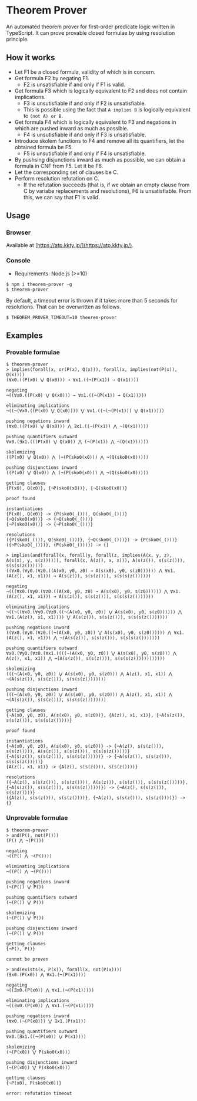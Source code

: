 # Theorem Prover

An automated theorem prover for first-order predicate logic written in TypeScript. It can prove provable closed formulae by using resolution principle.

## How it works

- Let F1 be a closed formula, validity of which is in concern.
- Get formula F2 by negating F1.
  - F2 is unsatisfiable if and only if F1 is valid.
- Get formula F3 which is logically equivalent to F2 and does not contain implications.
  - F3 is unsutisfiable if and only if F2 is unsatisfiable.
  - This is possible using the fact that `A implies B` is logically equivalent to `(not A) or B`.
- Get formula F4 which is logically equivalent to F3 and negations in which are pushed inward as much as possible.
  - F4 is unsutisfiable if and only if F3 is unsatisfiable.
- Introduce skolem functions to F4 and remove all its quantifiers, let the obtained formula be F5.
  - F5 is unsutisfiable if and only if F4 is unsatisfiable.
- By pushsing disjunctions inward as much as possible, we can obtain a formula in CNF from F5. Let it be F6.
- Let the corresponding set of clauses be C.
- Perform resolution refutation on C.
  - If the refutation succeeds (that is, if we obtain an empty clause from C by variabe replacements and resolutions), F6 is unsatisfiable. From this, we can say that F1 is valid.

## Usage

### Browser

Available at [https://atp.kkty.jp/](https://atp.kkty.jp/).

### Console

- Requirements: Node.js (>=10)

```console
$ npm i theorem-prover -g
$ theorem-prover
```

By default, a timeout error is thrown if it takes more than 5 seconds for resolutions. That can be overwritten as follows.

```console
$ THEOREM_PROVER_TIMEOUT=10 theorem-prover
```

## Examples

### Provable formulae

```console
$ theorem-prover
> implies(forall(x, or(P(x), Q(x))), forall(x, implies(not(P(x)), Q(x))))
(∀x0.((P(x0) ⋁ Q(x0))) → ∀x1.((¬(P(x1)) → Q(x1))))

negating
¬((∀x0.((P(x0) ⋁ Q(x0))) → ∀x1.((¬(P(x1)) → Q(x1)))))

eliminating implications
¬((¬(∀x0.((P(x0) ⋁ Q(x0)))) ⋁ ∀x1.((¬(¬(P(x1))) ⋁ Q(x1)))))

pushing negations inward
(∀x0.((P(x0) ⋁ Q(x0))) ⋀ ∃x1.((¬(P(x1)) ⋀ ¬(Q(x1)))))

pushing quantifiers outward
∀x0.(∃x1.(((P(x0) ⋁ Q(x0)) ⋀ (¬(P(x1)) ⋀ ¬(Q(x1))))))

skolemizing
((P(x0) ⋁ Q(x0)) ⋀ (¬(P(sko0(x0))) ⋀ ¬(Q(sko0(x0)))))

pushing disjunctions inward
((P(x0) ⋁ Q(x0)) ⋀ (¬(P(sko0(x0))) ⋀ ¬(Q(sko0(x0)))))

getting clauses
{P(x0), Q(x0)}, {¬P(sko0(x0))}, {¬Q(sko0(x0))}

proof found

instantiations
{P(x0), Q(x0)} -> {P(sko0(_())), Q(sko0(_()))}
{¬Q(sko0(x0))} -> {¬Q(sko0(_()))}
{¬P(sko0(x0))} -> {¬P(sko0(_()))}

resolutions
({P(sko0(_())), Q(sko0(_()))}, {¬Q(sko0(_()))}) -> {P(sko0(_()))}
({¬P(sko0(_()))}, {P(sko0(_()))}) -> {}

> implies(and(forall(x, forall(y, forall(z, implies(A(x, y, z), A(s(x), y, s(z)))))), forall(x, A(z(), x, x))), A(s(z()), s(s(z())), s(s(s(z())))))
((∀x0.(∀y0.(∀z0.((A(x0, y0, z0) → A(s(x0), y0, s(z0)))))) ⋀ ∀x1.(A(z(), x1, x1))) → A(s(z()), s(s(z())), s(s(s(z())))))

negating
¬(((∀x0.(∀y0.(∀z0.((A(x0, y0, z0) → A(s(x0), y0, s(z0)))))) ⋀ ∀x1.(A(z(), x1, x1))) → A(s(z()), s(s(z())), s(s(s(z()))))))

eliminating implications
¬((¬((∀x0.(∀y0.(∀z0.((¬(A(x0, y0, z0)) ⋁ A(s(x0), y0, s(z0)))))) ⋀ ∀x1.(A(z(), x1, x1)))) ⋁ A(s(z()), s(s(z())), s(s(s(z()))))))

pushing negations inward
((∀x0.(∀y0.(∀z0.((¬(A(x0, y0, z0)) ⋁ A(s(x0), y0, s(z0)))))) ⋀ ∀x1.(A(z(), x1, x1))) ⋀ ¬(A(s(z()), s(s(z())), s(s(s(z()))))))

pushing quantifiers outward
∀x0.(∀y0.(∀z0.(∀x1.((((¬(A(x0, y0, z0)) ⋁ A(s(x0), y0, s(z0))) ⋀ A(z(), x1, x1)) ⋀ ¬(A(s(z()), s(s(z())), s(s(s(z()))))))))))

skolemizing
(((¬(A(x0, y0, z0)) ⋁ A(s(x0), y0, s(z0))) ⋀ A(z(), x1, x1)) ⋀ ¬(A(s(z()), s(s(z())), s(s(s(z()))))))

pushing disjunctions inward
(((¬(A(x0, y0, z0)) ⋁ A(s(x0), y0, s(z0))) ⋀ A(z(), x1, x1)) ⋀ ¬(A(s(z()), s(s(z())), s(s(s(z()))))))

getting clauses
{¬A(x0, y0, z0), A(s(x0), y0, s(z0))}, {A(z(), x1, x1)}, {¬A(s(z()), s(s(z())), s(s(s(z()))))}

proof found

instantiations
{¬A(x0, y0, z0), A(s(x0), y0, s(z0))} -> {¬A(z(), s(s(z())), s(s(z()))), A(s(z()), s(s(z())), s(s(s(z()))))}
{¬A(s(z()), s(s(z())), s(s(s(z()))))} -> {¬A(s(z()), s(s(z())), s(s(s(z()))))}
{A(z(), x1, x1)} -> {A(z(), s(s(z())), s(s(z())))}

resolutions
({¬A(z(), s(s(z())), s(s(z()))), A(s(z()), s(s(z())), s(s(s(z()))))}, {¬A(s(z()), s(s(z())), s(s(s(z()))))}) -> {¬A(z(), s(s(z())), s(s(z())))}
({A(z(), s(s(z())), s(s(z())))}, {¬A(z(), s(s(z())), s(s(z())))}) -> {}
```

### Unprovable formulae

```console
$ theorem-prover
> and(P(), not(P()))
(P() ⋀ ¬(P()))

negating
¬((P() ⋀ ¬(P())))

eliminating implications
¬((P() ⋀ ¬(P())))

pushing negations inward
(¬(P()) ⋁ P())

pushing quantifiers outward
(¬(P()) ⋁ P())

skolemizing
(¬(P()) ⋁ P())

pushing disjunctions inward
(¬(P()) ⋁ P())

getting clauses
{¬P(), P()}

cannot be proven

> and(exists(x, P(x)), forall(x, not(P(x))))
(∃x0.(P(x0)) ⋀ ∀x1.(¬(P(x1))))

negating
¬((∃x0.(P(x0)) ⋀ ∀x1.(¬(P(x1)))))

eliminating implications
¬((∃x0.(P(x0)) ⋀ ∀x1.(¬(P(x1)))))

pushing negations inward
(∀x0.(¬(P(x0))) ⋁ ∃x1.(P(x1)))

pushing quantifiers outward
∀x0.(∃x1.((¬(P(x0)) ⋁ P(x1))))

skolemizing
(¬(P(x0)) ⋁ P(sko0(x0)))

pushing disjunctions inward
(¬(P(x0)) ⋁ P(sko0(x0)))

getting clauses
{¬P(x0), P(sko0(x0))}

error: refutation timeout
```
